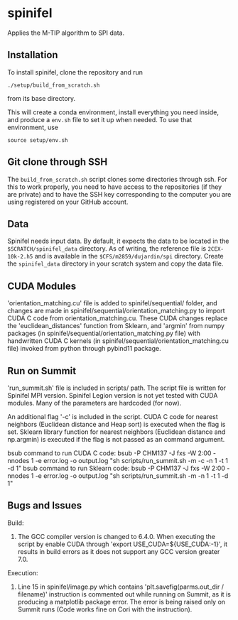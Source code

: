 # spinifel
Applies the M-TIP algorithm to SPI data.

## Installation
To install spinifel, clone the repository and run
```
./setup/build_from_scratch.sh
```
from its base directory.

This will create a conda environment, install everything you need inside, and produce a `env.sh` file to set it up when needed.
To use that environment, use
```
source setup/env.sh
```

## Git clone through SSH
The `build_from_scratch.sh` script clones some directories through ssh.
For this to work properly, you need to have access to the repositories (if they are private) and to have the SSH key corresponding to the computer you are using registered on your GitHub account.

## Data
Spinifel needs input data.
By default, it expects the data to be located in the `$SCRATCH/spinifel_data` directory.
As of writing, the reference file is `2CEX-10k-2.h5` and is available in the `$CFS/m2859/dujardin/spi` directory.
Create the `spinifel_data` directory in your scratch system and copy the data file.

## CUDA Modules
'orientation_matching.cu' file is added to spinifel/sequential/ folder, and changes are made in spinifel/sequential/orientation_matching.py to import CUDA C code from orientation_matching.cu.
These CUDA changes replace the 'euclidean_distances' function from Sklearn, and 'argmin' from numpy packages (in spinifel/sequential/orientation_matching.py file) with handwritten CUDA C kernels (in spinifel/sequential/orientation_matching.cu file) invoked from python through pybind11 package.

## Run on Summit
'run_summit.sh' file is included in scripts/ path. The script file is written for Spinifel MPI version. Spinifel Legion version is not yet tested with CUDA modules. Many of the parameters are hardcoded (for now).

An additional flag '-c' is included in the script. 
CUDA C code for nearest neighbors (Euclidean distance and Heap sort) is executed when the flag is set.
Sklearn library function for nearest neighbors (Euclidean distance and np.argmin) is executed if the flag is not passed as an command argument.

bsub command to run CUDA C code:
bsub -P CHM137 -J fxs -W 2:00 -nnodes 1 -e error.log -o output.log "sh scripts/run_summit.sh -m -c -n 1 -t 1 -d 1"
bsub command to run Sklearn code:
bsub -P CHM137 -J fxs -W 2:00 -nnodes 1 -e error.log -o output.log "sh scripts/run_summit.sh -m -n 1 -t 1 -d 1"

## Bugs and Issues
Build:
1) The GCC compiler version is changed to 6.4.0. When executing the script by enable CUDA through 'export USE_CUDA=${USE_CUDA:-1}', it results in build errors as it does not support any GCC version greater 7.0.

Execution:
1) Line 15 in spinifel/image.py which contains 'plt.savefig(parms.out_dir / filename)' instruction is commented out while running on Summit, as it is producing a matplotlib package error. The error is being raised only on Summit runs (Code works fine on Cori with the instruction).

